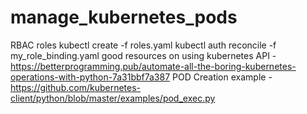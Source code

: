 # manage_kubernetes_pods
RBAC roles
kubectl create -f roles.yaml
kubectl auth reconcile -f my_role_binding.yaml
good resources on using kubernetes API - https://betterprogramming.pub/automate-all-the-boring-kubernetes-operations-with-python-7a31bbf7a387
POD Creation example - https://github.com/kubernetes-client/python/blob/master/examples/pod_exec.py
